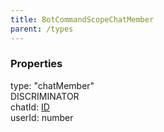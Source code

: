 ```yaml
---
title: BotCommandScopeChatMember
parent: /types
---
```


### Properties

<div class="flex flex-col gap-3"><div><div class="flex gap-2"><div class="font-mono p" id="p_type" data-anchor><span class="font-bold">type</span><span class="opacity-50">:</span> <span>&quot;chatMember&quot;</span></div><div class="flex items-center"><div class="bg-dbt px-1.5 rounded-md select-none text-fgt text-[10px]">DISCRIMINATOR</div></div></div></div><div><div class="flex gap-2"><div class="font-mono p" id="p_chatId" data-anchor><span class="font-bold">chatId</span><span class="opacity-50">:</span> <a href="/types/id"  >ID</a></div></div></div><div><div class="flex gap-2"><div class="font-mono p" id="p_userId" data-anchor><span class="font-bold">userId</span><span class="opacity-50">:</span> <span>number</span></div></div></div></div>

